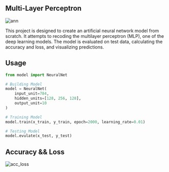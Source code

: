 Multi-Layer Perceptron
----------------------

![ann](https://github.com/user-attachments/assets/eedfc466-bb47-40ee-bde4-595746552ffa)

This project is designed to create an artificial neural network model from scratch. It attempts to recoding the multilayer perceptron (MLP), one of the deep learning models.
The model is evaluated on test data, calculating the accuracy and loss, and visualizing predictions.

## Usage
```python
from model import NeuralNet

# Building Model
model = NeuralNet(
    input_unit=784,
    hidden_units=[128, 256, 128],
    output_unit=10
)

# Training Model
model.train(x_train, y_train, epoch=2000, learning_rate=0.01)

# Testing Model
model.evulate(x_test, y_test)
```

## Accuracy && Loss
![acc_loss](https://github.com/user-attachments/assets/21e3ae52-a8e8-4d16-b583-86a4d8965daf)
